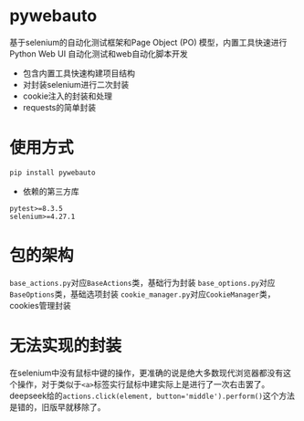 # pywebauto
基于selenium的自动化测试框架和Page Object (PO) 模型，内置工具快速进行Python Web UI 自动化测试和web自动化脚本开发
- 包含内置工具快速构建项目结构
- 对封装selenium进行二次封装
- cookie注入的封装和处理
- requests的简单封装

# 使用方式
```bash
pip install pywebauto
```
- 依赖的第三方库
```
pytest>=8.3.5
selenium>=4.27.1
```

# 包的架构
`base_actions.py`对应`BaseActions`类，基础行为封装
`base_options.py`对应`BaseOptions`类，基础选项封装
`cookie_manager.py`对应`CookieManager`类，cookies管理封装

# 无法实现的封装
在selenium中没有鼠标中键的操作，更准确的说是绝大多数现代浏览器都没有这个操作，对于类似于`<a>`标签实行鼠标中建实际上是进行了一次右击罢了。deepseek给的`actions.click(element, button='middle').perform()`这个方法是错的，旧版早就移除了。